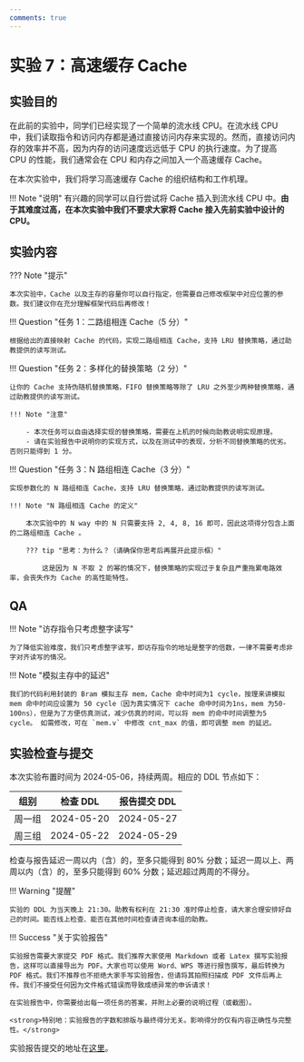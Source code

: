 ```yaml
---
comments: true 
---
```



# <strong>实验 7：高速缓存 Cache</strong>


## <strong>实验目的</strong>

在此前的实验中，同学们已经实现了一个简单的流水线 CPU。在流水线 CPU 中，我们读取指令和访问内存都是通过直接访问内存来实现的。然而，直接访问内存的效率并不高，因为内存的访问速度远远低于 CPU 的执行速度。为了提高 CPU 的性能，我们通常会在 CPU 和内存之间加入一个高速缓存 Cache。

在本次实验中，我们将学习高速缓存 Cache 的组织结构和工作机理。
<!-- <del> 并在流水线 CPU 中添加 Cache 支持。</del> -->

!!! Note "说明"
    有兴趣的同学可以自行尝试将 Cache 插入到流水线 CPU 中。<strong>由于其难度过高，在本次实验中我们不要求大家将 Cache 接入先前实验中设计的 CPU。</strong>

## <strong>实验内容</strong>

??? Note "提示"

    本次实验中，Cache 以及主存的容量你可以自行指定，但需要自己修改框架中对应位置的参数。我们建议你在充分理解框架代码后再修改！


!!! Question "任务 1：二路组相连 Cache（5 分）"

    根据给出的直接映射 Cache 的代码，实现二路组相连 Cache，支持 LRU 替换策略，通过助教提供的读写测试。

!!! Question "任务 2：多样化的替换策略（2 分）"

    让你的 Cache 支持伪随机替换策略，FIFO 替换策略等除了 LRU 之外至少两种替换策略，通过助教提供的读写测试。

    !!! Note "注意"

        - 本次任务可以自由选择实现的替换策略，需要在上机的时候向助教说明实现原理。
        - 请在实验报告中说明你的实现方式，以及在测试中的表现，分析不同替换策略的优劣。 否则只能得到 1 分。

!!! Question "任务 3：N 路组相连 Cache（3 分）"

    实现参数化的 N 路组相连 Cache，支持 LRU 替换策略，通过助教提供的读写测试。

    !!! Note "N 路组相连 Cache 的定义"

        本次实验中的 N way 中的 N 只需要支持 2, 4, 8, 16 即可，因此这项得分包含上面的二路组相连 Cache 。 
        
        ??? tip "思考：为什么？（请确保你思考后再展开此提示框）"
    
            这是因为 N 不取 2 的幂的情况下，替换策略的实现过于复杂且严重拖累电路效率，会丧失作为 Cache 的高性能特性。



## <strong>QA</strong>

!!! Note "访存指令只考虑整字读写"

    为了降低实验难度，我们只考虑整字读写，即访存指令的地址是整字的倍数，一律不需要考虑非字对齐读写的情况。

!!! Note "模拟主存中的延迟"

    我们的代码利用封装的 Bram 模拟主存 mem，Cache 命中时间为1 cycle，按理来讲模拟 mem 命中时间应设置为 50 cycle（因为真实情况下 cache 命中时间为1ns，mem 为50-100ns），但是为了方便仿真测试，减少仿真的时间，可以将 mem 的命中时间调整为5 cycle。 如需修改，可在 `mem.v` 中修改 cnt_max 的值，即可调整 mem 的延迟。



## <strong>实验检查与提交</strong>

本次实验布置时间为 2024-05-06，持续两周。相应的 DDL 节点如下：


|       组别    |     检查 DDL        |     报告提交 DDL      |
| :----------: | :-----------------: | :-------------------: |
|    周一组    |      2024-05-20      |     2024-05-27       |
|    周三组    |      2024-05-22      |     2024-05-29       |

检查与报告延迟一周以内（含）的，至多只能得到 80% 分数；延迟一周以上、两周以内（含）的，至多只能得到 60% 分数；延迟超过两周的不得分。

!!! Warning "提醒"

    实验的 DDL 为当天晚上 21:30。助教有权利在 21:30 准时停止检查，请大家合理安排好自己的时间。能否线上检查、能否在其他时间检查请咨询本组的助教。


!!! Success "关于实验报告"

    实验报告需要大家提交 PDF 格式。我们推荐大家使用 Markdown 或者 Latex 撰写实验报告，这样可以直接导出为 PDF。大家也可以使用 Word、WPS 等进行报告撰写，最后转换为 PDF 格式。我们不推荐也不拒绝大家手写实验报告，但请将其拍照扫描成 PDF 文件后再上传。我们不接受任何因为文件格式错误而导致成绩异常的申诉请求！

    在实验报告中，你需要给出每一项任务的答案，并附上必要的说明过程（或截图）。

    <strong>特别地：实验报告的字数和排版与最终得分无关。影响得分的仅有内容正确性与完整性。</strong>


实验报告提交的地址在[这里](https://soc.ustc.edu.cn/)。
